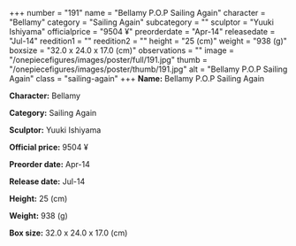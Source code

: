 +++
number = "191"
name = "Bellamy P.O.P Sailing Again"
character = "Bellamy"
category = "Sailing Again"
subcategory = ""
sculptor = "Yuuki Ishiyama"
officialprice = "9504 ¥"
preorderdate = "Apr-14"
releasedate = "Jul-14"
reedition1 = ""
reedition2 = ""
height = "25 (cm)"
weight = "938 (g)"
boxsize = "32.0 x 24.0 x 17.0 (cm)"
observations = ""
image = "/onepiecefigures/images/poster/full/191.jpg"
thumb = "/onepiecefigures/images/poster/thumb/191.jpg"
alt = "Bellamy P.O.P Sailing Again"
class = "sailing-again"
+++
**Name:** Bellamy P.O.P Sailing Again

**Character:** Bellamy

**Category:** Sailing Again 

**Sculptor:** Yuuki Ishiyama

**Official price:** 9504 ¥

**Preorder date:** Apr-14

**Release date:** Jul-14

**Height:** 25 (cm)

**Weight:** 938 (g)

**Box size:** 32.0 x 24.0 x 17.0 (cm)
